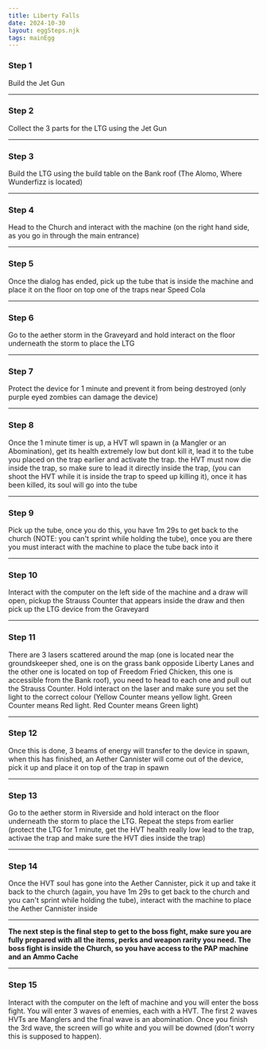 ```yaml
---
title: Liberty Falls
date: 2024-10-30
layout: eggSteps.njk
tags: mainEgg
---
```


### Step 1

Build the Jet Gun

---

### Step 2

Collect the 3 parts for the LTG using the Jet Gun

---

### Step 3

Build the LTG using the build table on the Bank roof (The Alomo, Where Wunderfizz is located)

---

### Step 4

Head to the Church and interact with the machine (on the right hand side, as you go in through the main entrance)

---

### Step 5

Once the dialog has ended, pick up the tube that is inside the machine and place it on the floor on top one of the traps near Speed Cola

---

### Step 6

Go to the aether storm in the Graveyard and hold interact on the floor underneath the storm to place the LTG

---

### Step 7

Protect the device for 1 minute and prevent it from being destroyed (only purple eyed zombies can damage the device)

---

### Step 8

Once the 1 minute timer is up, a HVT wll spawn in (a Mangler or an Abomination), get its health extremely low but dont kill it, lead it to the tube you placed on the trap earlier and activate the trap. the HVT must now die inside the trap, so make sure to lead it directly inside the trap, (you can shoot the HVT while it is inside the trap to speed up killing it), once it has been killed, its soul will go into the tube

---

### Step 9

Pick up the tube, once you do this, you have 1m 29s to get back to the church (NOTE: you can't sprint while holding the tube), once you are there you must interact with the machine to place the tube back into it

---

### Step 10

Interact with the computer on the left side of the machine and a draw will open, pickup the Strauss Counter that appears inside the draw and then pick up the LTG device from the Graveyard

---

### Step 11

There are 3 lasers scattered around the map (one is located near the groundskeeper shed, one is on the grass bank opposide Liberty Lanes and the other one is located on top of Freedom Fried Chicken, this one is accessible from the Bank roof), you need to head to each one and pull out the Strauss Counter. Hold interact on the laser and make sure you set the light to the correct colour (Yellow Counter means yellow light. Green Counter means Red light. Red Counter means Green light)

---

### Step 12

Once this is done, 3 beams of energy will transfer to the device in spawn, when this has finished, an Aether Cannister will come out of the device, pick it up and place it on top of the trap in spawn

---

### Step 13

Go to the aether storm in Riverside and hold interact on the floor underneath the storm to place the LTG. Repeat the steps from earlier (protect the LTG for 1 minute, get the HVT health really low lead to the trap, activae the trap and make sure the HVT dies inside the trap)

---

### Step 14

Once the HVT soul has gone into the Aether Cannister, pick it up and take it back to the church (again, you have 1m 29s to get back to the church and you can't sprint while holding the tube), interact with the machine to place the Aether Cannister inside

---
<p class="note"> <strong>The next step is the final step to get to the boss fight, make sure you are fully prepared with all the items, perks and weapon rarity you need. The boss fight is inside the Church, so you have access to the PAP machine and an Ammo Cache</strong> </p>

---

### Step 15

Interact with the computer on the left of machine and you will enter the boss fight. You will enter 3 waves of enemies, each with a HVT. The first 2 waves HVTs are Manglers and the final wave is an abomination. Once you finish the 3rd wave, the screen will go white and you will be downed (don't worry this is supposed to happen).
